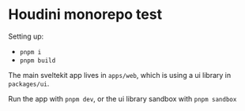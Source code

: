 # Houdini monorepo test

Setting up:

- `pnpm i`
- `pnpm build`

The main sveltekit app lives in `apps/web`, which is using a ui library in `packages/ui`.

Run the app with `pnpm dev`, or the ui library sandbox with `pnpm sandbox`
